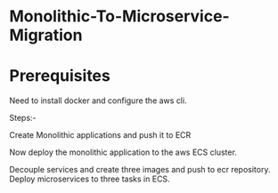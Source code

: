 # Monolithic-To-Microservice-Migration  


# Prerequisites  
Need to install docker and configure the aws cli.  

Steps:-    

Create Monolithic applications and push it to ECR

Now deploy the monolithic application to the aws ECS cluster.   

Decouple services and create three images and push to ecr repository. Deploy microservices to three tasks in ECS.  
